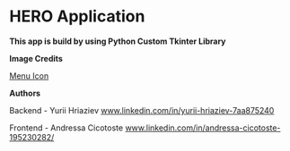# HERO Application

**This app is build by using Python Custom Tkinter Library**



**Image Credits**

[Menu Icon](https://www.flaticon.com/free-icons/arrowhead)



**Authors**

Backend - Yurii Hriaziev www.linkedin.com/in/yurii-hriaziev-7aa875240

Frontend - Andressa Cicotoste www.linkedin.com/in/andressa-cicotoste-195230282/
